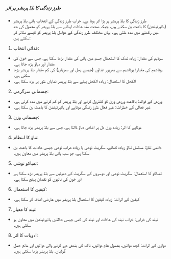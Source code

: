 ##### طرز زندگی کا بلڈ پریشر پر اثر
* طرز زندگی کا بلڈ پریشر پر بڑا اثر ہوتا ہے۔ خراب طرز زندگی کے انتخاب ہائی بلڈ پریشر (ہائپرٹینشن) کا باعث بن سکتے ہیں، جبکہ صحت مند عادات اپنانے سے بلڈ پریشر کو معمول کی حد میں رکھنے میں مدد ملتی ہے۔ یہاں مختلف طرز زندگی کے عوامل بلڈ پریشر کو کیسے متاثر کر سکتے ہیں:

1. غذائی انتخاب:
  - سوڈیم کی مقدار: زیادہ نمک کا استعمال جسم میں پانی کی مقدار بڑھا سکتا ہے، جس سے خون کی مقدار اور دباؤ بڑھ جاتا ہے۔
  - پوٹاشیم کی مقدار: پوٹاشیم سے بھرپور غذاؤں (جیسے پھل اور سبزیاں) کی کم مقدار بلڈ پریشر بڑھا سکتی ہے۔
  - الکحل کا استعمال: زیادہ الکحل پینے سے بلڈ پریشر نمایاں طور پر بڑھ سکتا ہے۔

2. جسمانی سرگرمی:
  - ورزش کے فوائد: باقاعدہ ورزش وزن کو کنٹرول کرنے اور بلڈ پریشر کو کم کرنے میں مدد کرتی ہے۔
  - غیر فعالی کے خطرات: غیر فعال طرز زندگی موٹاپے اور ہائپرٹینشن کا باعث بن سکتا ہے۔

3. جسمانی وزن:
  - موٹاپے کا اثر: زیادہ وزن دل پر اضافی دباؤ ڈالتا ہے، جس سے بلڈ پریشر بڑھ جاتا ہے۔

4. تناؤ کا انتظام:
  - دائمی تناؤ: مسلسل تناؤ زیادہ کھانے، سگریٹ نوشی یا زیادہ شراب نوشی جیسی عادات کا باعث بن سکتا ہے، جو سب ہائی بلڈ پریشر میں معاون ہیں۔

5. تمباکو نوشی:
  - تمباکو کا استعمال: سگریٹ نوشی اور دوسروں کے سگریٹ کے دھوئیں سے بلڈ پریشر بڑھ سکتا ہے اور خون کی نالیوں کو نقصان پہنچ سکتا ہے۔

6. کیفین کا استعمال:
  - کیفین کے اثرات: زیادہ کیفین کا استعمال بلڈ پریشر میں عارضی اضافہ کر سکتا ہے۔

7. نیند کا معیار:
  - نیند کی خرابی: خراب نیند کی عادات اور نیند کی کمی جیسی حالتیں ہائپرٹینشن میں معاون ہو سکتی ہیں۔

8. ادویات کا اثر:
  - دواؤں کے اثرات: کچھ دوائیں، بشمول عام دوائیں، ناک کی بندش دور کرنے والی دوائیں اور مانع حمل گولیاں، بلڈ پریشر بڑھا سکتی ہیں۔